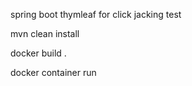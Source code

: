 spring boot thymleaf for click jacking test

mvn clean install

docker build .

docker container run
